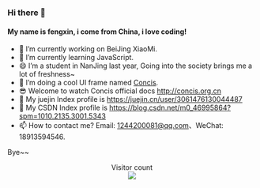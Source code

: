 ### Hi there 👋

#### My name is fengxin, i come from China, i love coding!

- 🔭 I’m currently working on BeiJing XiaoMi.
- 🌱 I’m currently learning JavaScript.
- 😄 I’m a student in NanJing last year, Going into the society brings me a lot of freshness~
- 👯 I’m doing a cool UI frame named <a href="https://github.com/fengxinhhh/Concis">Concis</a>.
- 😎 Welcome to watch Concis official docs <a href="http://concis.org.cn/#//">http://concis.org.cn</a>
- 🤔 My juejin Index profile is <a href="https://juejin.cn/user/3061476130044487">https://juejin.cn/user/3061476130044487<a>
- 💬 My CSDN Index profile is <a href="https://blog.csdn.net/m0_46995864?spm=1010.2135.3001.5343">https://blog.csdn.net/m0_46995864?spm=1010.2135.3001.5343</a>
- 📫 How to contact me? Email: 1244200081@qq.com、WeChat: 18913594546.

Bye~~

<p align="center"> 
  Visitor count<br>
  <img src="https://profile-counter.glitch.me/fengxinhhh/count.svg" />
</p>

